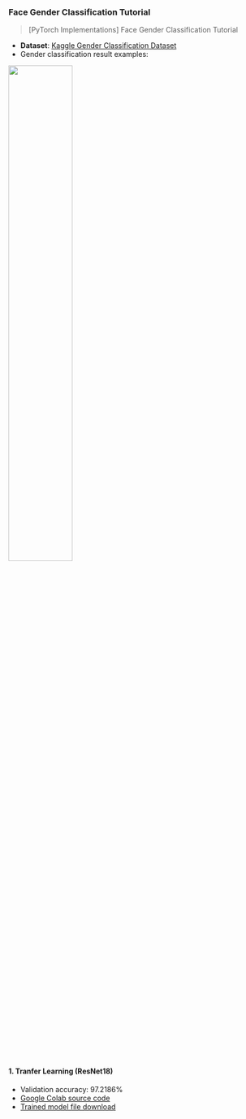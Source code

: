 ### Face Gender Classification Tutorial

> [PyTorch Implementations] Face Gender Classification Tutorial

* <b>Dataset</b>: [Kaggle Gender Classification Dataset](https://www.kaggle.com/cashutosh/gender-classification-dataset)
* Gender classification result examples:

<img width="50%" src="https://user-images.githubusercontent.com/16822641/109343528-dbac2000-78b0-11eb-842a-1def1bdf8e72.png"/>

#### <b>1. Tranfer Learning (ResNet18)</b>

* Validation accuracy: 97.2186%
* [Google Colab source code](Face_Gender_Classification_using_Transfer_Learning_with_ResNet18.ipynb)
* [Trained model file download](https://postechackr-my.sharepoint.com/:u:/g/personal/dongbinna_postech_ac_kr/EVd9bFWzqztMrXRDdNnCHQkBsHaM4n5_1q1fue77vtQVtw)
